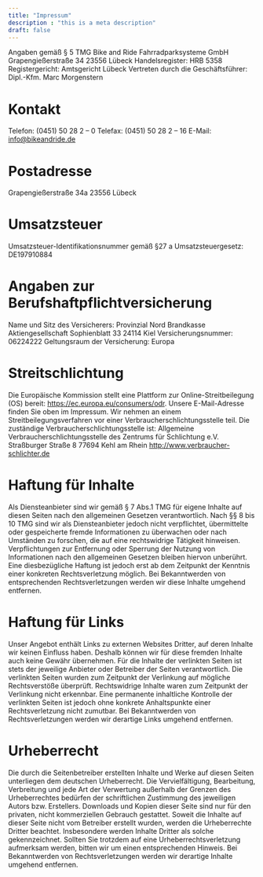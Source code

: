 ```yaml
---
title: "Impressum"
description : "this is a meta description"
draft: false
---
```


Angaben gemäß § 5 TMG
Bike and Ride Fahrradparksysteme GmbH
Grapengießerstraße 34
23556 Lübeck
Handelsregister: HRB 5358
Registergericht: Amtsgericht Lübeck
Vertreten durch die Geschäftsführer:
Dipl.-Kfm. Marc Morgenstern

# Kontakt
Telefon: (0451) 50 28 2 – 0
Telefax: (0451) 50 28 2 – 16
E-Mail: info@bikeandride.de

# Postadresse
Grapengießerstraße 34a
23556 Lübeck

# Umsatzsteuer
Umsatzsteuer-Identifikationsnummer gemäß §27 a Umsatzsteuergesetz:
DE197910884

# Angaben zur Berufshaftpflichtversicherung
Name und Sitz des Versicherers:
Provinzial Nord Brandkasse Aktiengesellschaft
Sophienblatt 33
24114 Kiel
Versicherungsnummer: 06224222
Geltungsraum der Versicherung:
Europa

# Streitschlichtung
Die Europäische Kommission stellt eine Plattform zur Online-Streitbeilegung (OS) bereit: https://ec.europa.eu/consumers/odr.
Unsere E-Mail-Adresse finden Sie oben im Impressum.
Wir nehmen an einem Streitbeilegungsverfahren vor einer Verbraucherschlichtungsstelle teil. Die zuständige Verbraucherschlichtungsstelle ist:
Allgemeine Verbraucherschlichtungsstelle
des Zentrums für Schlichtung e.V.
Straßburger Straße 8
77694 Kehl am Rhein
http://www.verbraucher-schlichter.de

# Haftung für Inhalte
Als Diensteanbieter sind wir gemäß § 7 Abs.1 TMG für eigene Inhalte auf diesen Seiten nach den allgemeinen Gesetzen verantwortlich. Nach §§ 8 bis 10 TMG sind wir als Diensteanbieter jedoch nicht verpflichtet, übermittelte oder gespeicherte fremde Informationen zu überwachen oder nach Umständen zu forschen, die auf eine rechtswidrige Tätigkeit hinweisen.
Verpflichtungen zur Entfernung oder Sperrung der Nutzung von Informationen nach den allgemeinen Gesetzen bleiben hiervon unberührt. Eine diesbezügliche Haftung ist jedoch erst ab dem Zeitpunkt der Kenntnis einer konkreten Rechtsverletzung möglich. Bei Bekanntwerden von entsprechenden Rechtsverletzungen werden wir diese Inhalte umgehend entfernen.

# Haftung für Links
Unser Angebot enthält Links zu externen Websites Dritter, auf deren Inhalte wir keinen Einfluss haben. Deshalb können wir für diese fremden Inhalte auch keine Gewähr übernehmen. Für die Inhalte der verlinkten Seiten ist stets der jeweilige Anbieter oder Betreiber der Seiten verantwortlich. Die verlinkten Seiten wurden zum Zeitpunkt der Verlinkung auf mögliche Rechtsverstöße überprüft. Rechtswidrige Inhalte waren zum Zeitpunkt der Verlinkung nicht erkennbar.
Eine permanente inhaltliche Kontrolle der verlinkten Seiten ist jedoch ohne konkrete Anhaltspunkte einer Rechtsverletzung nicht zumutbar. Bei Bekanntwerden von Rechtsverletzungen werden wir derartige Links umgehend entfernen.

# Urheberrecht
Die durch die Seitenbetreiber erstellten Inhalte und Werke auf diesen Seiten unterliegen dem deutschen Urheberrecht. Die Vervielfältigung, Bearbeitung, Verbreitung und jede Art der Verwertung außerhalb der Grenzen des Urheberrechtes bedürfen der schriftlichen Zustimmung des jeweiligen Autors bzw. Erstellers. Downloads und Kopien dieser Seite sind nur für den privaten, nicht kommerziellen Gebrauch gestattet.
Soweit die Inhalte auf dieser Seite nicht vom Betreiber erstellt wurden, werden die Urheberrechte Dritter beachtet. Insbesondere werden Inhalte Dritter als solche gekennzeichnet. Sollten Sie trotzdem auf eine Urheberrechtsverletzung aufmerksam werden, bitten wir um einen entsprechenden Hinweis. Bei Bekanntwerden von Rechtsverletzungen werden wir derartige Inhalte umgehend entfernen.
